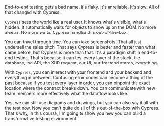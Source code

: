 End-to-end testing gets a bad name. It's flaky. It's unreliable. It's slow. All of that changed with Cypress.

`Cypress` sees the world like a real user. It knows what's visible, what's hidden. It automatically waits for objects to show up on the DOM. No more sleeps. No more waits. Cypress handles this out-of-the-box.

You can travel through time. You can take screenshots. That all just undersell the sales pitch. That says Cypress is better and faster than what came before, but Cypress is more than that. It's a paradigm shift in end-to-end testing. That's because it can test every layer of the stack, the database, the API, the XHR request, our UI, our frontend stores, everything.

With `Cypress`, you can interact with your frontend and your backend and everything in between. Confusing error codes can become a thing of the past because if you test every layer in order, you can pinpoint the exact location where the contract breaks down. You can communicate with new team members more effectively what the dataflow looks like.

Yes, we can still use diagrams and drawings, but you can also say it all with the test now. Now you can't quite do all of this out-of-the-box with Cypress. That's why, in this course, I'm going to show you how you can build a transformative testing environment.
